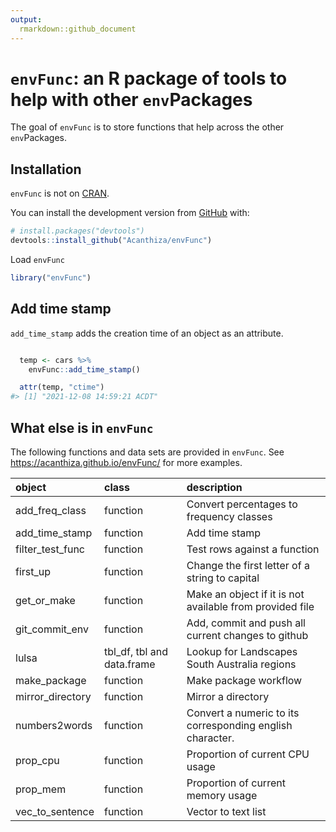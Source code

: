 ```yaml
---
output:
  rmarkdown::github_document
---
```


<!-- README.md is generated from README.Rmd. Please edit that file -->



# `envFunc`: an R package of tools to help with other `env`Packages

<!-- badges: start -->
<!-- badges: end -->

The goal of `envFunc` is to store functions that help across the other `env`Packages.

## Installation

`envFunc` is not on [CRAN](https://CRAN.R-project.org).

You can install the development version from [GitHub](https://github.com/) with:

``` r
# install.packages("devtools")
devtools::install_github("Acanthiza/envFunc")
```

Load `envFunc`


```r
library("envFunc")
```

## Add time stamp

`add_time_stamp` adds the creation time of an object as an attribute.


```r

  temp <- cars %>%
    envFunc::add_time_stamp()

  attr(temp, "ctime")
#> [1] "2021-12-08 14:59:21 ACDT"
```

## What else is in `envFunc`

The following functions and data sets are provided in `envFunc`. See https://acanthiza.github.io/envFunc/ for more examples.


|object           |class                      |description                                               |
|:----------------|:--------------------------|:---------------------------------------------------------|
|add_freq_class   |function                   |Convert percentages to frequency classes                  |
|add_time_stamp   |function                   |Add time stamp                                            |
|filter_test_func |function                   |Test rows against a function                              |
|first_up         |function                   |Change the first letter of a string to capital            |
|get_or_make      |function                   |Make an object if it is not available from provided file  |
|git_commit_env   |function                   |Add, commit and push all current changes to github        |
|lulsa            |tbl_df, tbl and data.frame |Lookup for Landscapes South Australia regions             |
|make_package     |function                   |Make package workflow                                     |
|mirror_directory |function                   |Mirror a directory                                        |
|numbers2words    |function                   |Convert a numeric to its corresponding english character. |
|prop_cpu         |function                   |Proportion of current CPU usage                           |
|prop_mem         |function                   |Proportion of current memory usage                        |
|vec_to_sentence  |function                   |Vector to text list                                       |





